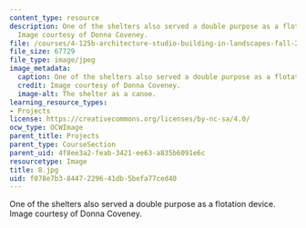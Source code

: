 ```yaml
---
content_type: resource
description: One of the shelters also served a double purpose as a flotation device.
  Image courtesy of Donna Coveney.
file: /courses/4-125b-architecture-studio-building-in-landscapes-fall-2005/f078e7b38447229641db5befa77ced40_8.jpg
file_size: 67729
file_type: image/jpeg
image_metadata:
  caption: One of the shelters also served a double purpose as a flotation device.
  credit: Image courtesy of Donna Coveney.
  image-alt: The shelter as a canoe.
learning_resource_types:
- Projects
license: https://creativecommons.org/licenses/by-nc-sa/4.0/
ocw_type: OCWImage
parent_title: Projects
parent_type: CourseSection
parent_uid: 4f8ee3a2-feab-3421-ee63-a835b6091e6c
resourcetype: Image
title: 8.jpg
uid: f078e7b3-8447-2296-41db-5befa77ced40
---
```

One of the shelters also served a double purpose as a flotation device. Image courtesy of Donna Coveney.